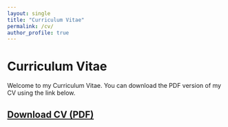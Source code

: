 ```yaml
---
layout: single
title: "Curriculum Vitae"
permalink: /cv/
author_profile: true
---
```


# Curriculum Vitae

Welcome to my Curriculum Vitae. You can download the PDF version of my CV using the link below.

## [Download CV (PDF)](/assets/CV-final.pdf)
